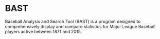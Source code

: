 # BAST
Baseball Analysis and Search Tool (BAST) is a program designed to comprehensively display and compare statistics for Major League Baseball players active between 1871 and 2015. 
